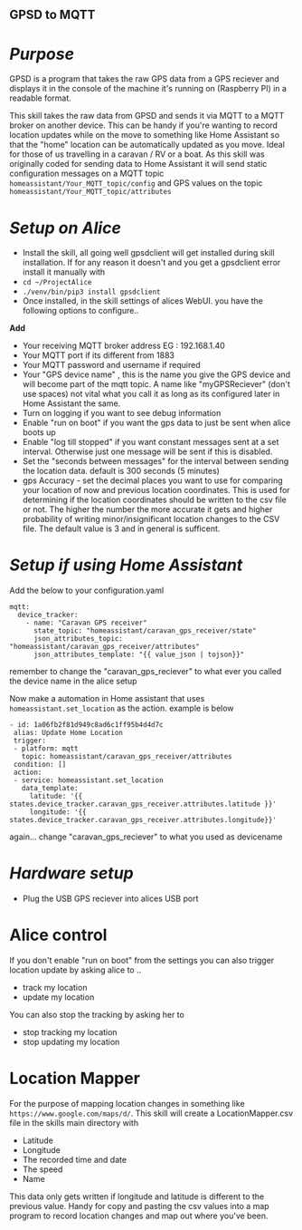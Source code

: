 ## GPSD to MQTT ##

# *Purpose* #

GPSD is a program that takes the raw GPS data from a GPS reciever and displays it in the console of the machine
it's running on (Raspberry PI) in a readable format.

This skill takes the raw data from GPSD and sends it via MQTT to a MQTT broker on another device. 
This can be handy if you're wanting to record location updates while on the move to something like 
Home Assistant so that the "home" location can be automatically updated as you move. Ideal for those of us
travelling in a caravan / RV or a boat. As this skill was originally coded for sending data to 
Home Assistant it will send static configuration messages on a MQTT topic 
```homeassistant/Your_MQTT_topic/config```
and GPS values on the topic ```homeassistant/Your_MQTT_topic/attributes``` 

# *Setup on Alice* #

- Install the skill, all going well gpsdclient will get installed during skill installation. 
If for any reason it doesn't and you get a gpsdclient error install it manually with 
- ```cd ~/ProjectAlice```
- ```./venv/bin/pip3 install gpsdclient```
- Once installed, in the skill settings of alices WebUI. you have the following options to configure..

**Add**
- Your receiving MQTT broker address EG : 192.168.1.40
- Your MQTT port if its different from 1883
- Your MQTT password and username if required
- Your "GPS device name" , this is the name you give the GPS device and will become part of the mqtt topic. 
 A name like "myGPSReciever" (don't use spaces) not vital what you call it as long as its configured later in
Home Assistant the same.
- Turn on logging if you want to see debug information
- Enable "run on boot" if you want the gps data to just be sent when alice boots up
- Enable "log till stopped" if you want constant messages sent at a set interval.
Otherwise just one message will be sent if this is disabled.
- Set the "seconds between messages" for the interval between sending the location data. default is 300 seconds (5 minutes)
- gps Accuracy - set the decimal places you want to use for comparing your location of now and previous location coordinates. 
This is used for determining if the location coordinates should be written to the csv file or not. 
The higher the number the more accurate it gets and higher probability of writing minor/insignificant 
location changes to the CSV file. The default value is 3 and in general is sufficent.


# *Setup if using Home Assistant* #

Add the below to your configuration.yaml
```commandline
mqtt:
  device_tracker:
    - name: "Caravan GPS receiver"
      state_topic: "homeassistant/caravan_gps_receiver/state"
      json_attributes_topic: "homeassistant/caravan_gps_receiver/attributes"
      json_attributes_template: "{{ value_json | tojson}}"

```
remember to change the "caravan_gps_reciever" to what ever you called the device name in the alice setup

Now make a automation in Home assistant that uses ```homeassistant.set_location``` as the action. example is below

```commandline
- id: 1a06fb2f81d949c8ad6c1ff95b4d4d7c
 alias: Update Home Location
 trigger:
 - platform: mqtt
   topic: homeassistant/caravan_gps_receiver/attributes
 condition: []
 action:
 - service: homeassistant.set_location
   data_template:
     latitude: '{{ states.device_tracker.caravan_gps_receiver.attributes.latitude }}'
     longitude: '{{ states.device_tracker.caravan_gps_receiver.attributes.longitude}}'
```
again... change "caravan_gps_reciever" to what you used as devicename


# *Hardware setup* #
- Plug the USB GPS reciever into alices USB port 


# Alice control #
If you don't enable "run on boot" from the settings you can also trigger location update by asking alice to ..

- track my location
- update my location

You can also stop the tracking by asking her to 

- stop tracking my location
- stop updating my location

# Location Mapper #
For the purpose of mapping location changes in something like ```https://www.google.com/maps/d/```.
This skill will create a LocationMapper.csv file in the skills main directory with 

- Latitude
- Longitude
- The recorded time and date
- The speed
- Name

This data only gets written if longitude and latitude is different to the previous value. 
Handy for copy and pasting the csv values into a map program to record location changes
and map out where you've been.
